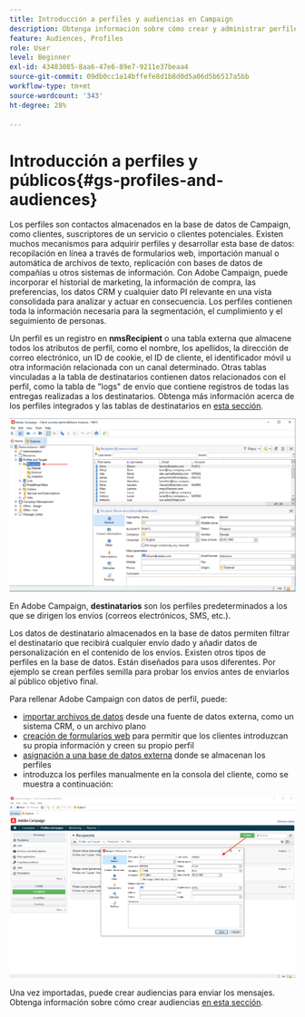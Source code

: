 ```yaml
---
title: Introducción a perfiles y audiencias en Campaign
description: Obtenga información sobre cómo crear y administrar perfiles y audiencias en Campaign
feature: Audiences, Profiles
role: User
level: Beginner
exl-id: 43483085-8aa6-47e6-89e7-9211e37beaa4
source-git-commit: 09db0cc1a14bffefe8d1b8d0d5a06d5b6517a5bb
workflow-type: tm+mt
source-wordcount: '343'
ht-degree: 28%

---
```


# Introducción a perfiles y públicos{#gs-profiles-and-audiences}

Los perfiles son contactos almacenados en la base de datos de Campaign, como clientes, suscriptores de un servicio o clientes potenciales. Existen muchos mecanismos para adquirir perfiles y desarrollar esta base de datos: recopilación en línea a través de formularios web, importación manual o automática de archivos de texto, replicación con bases de datos de compañías u otros sistemas de información. Con Adobe Campaign, puede incorporar el historial de marketing, la información de compra, las preferencias, los datos CRM y cualquier dato PI relevante en una vista consolidada para analizar y actuar en consecuencia. Los perfiles contienen toda la información necesaria para la segmentación, el cumplimiento y el seguimiento de personas.



Un perfil es un registro en **nmsRecipient** o una tabla externa que almacene todos los atributos de perfil, como el nombre, los apellidos, la dirección de correo electrónico, un ID de cookie, el ID de cliente, el identificador móvil u otra información relacionada con un canal determinado. Otras tablas vinculadas a la tabla de destinatarios contienen datos relacionados con el perfil, como la tabla de &quot;logs&quot; de envío que contiene registros de todas las entregas realizadas a los destinatarios. Obtenga más información acerca de los perfiles integrados y las tablas de destinatarios en [esta sección](../dev/datamodel.md#ootb-profiles).

![](assets/recipients-in-explorer.png)

En Adobe Campaign, **destinatarios** son los perfiles predeterminados a los que se dirigen los envíos (correos electrónicos, SMS, etc.).

Los datos de destinatario almacenados en la base de datos permiten filtrar el destinatario que recibirá cualquier envío dado y añadir datos de personalización en el contenido de los envíos. Existen otros tipos de perfiles en la base de datos. Están diseñados para usos diferentes. Por ejemplo se crean perfiles semilla para probar los envíos antes de enviarlos al público objetivo final.

Para rellenar Adobe Campaign con datos de perfil, puede:

* [importar archivos de datos](../start/import.md) desde una fuente de datos externa, como un sistema CRM, o un archivo plano
* [creación de formularios web](../dev/webapps.md) para permitir que los clientes introduzcan su propia información y creen su propio perfil
* [asignación a una base de datos externa](../connect/fda.md) donde se almacenan los perfiles
* introduzca los perfiles manualmente en la consola del cliente, como se muestra a continuación:

![](assets/create-profile.png)

<!--You can also select your message audience in an external file: recipients are stored not in the database, but in files. These are known as “external” deliveries. These contacts can be imported or not in Adobe Campaign. [Learn more](external-profiles.md).-->

Una vez importadas, puede crear audiencias para enviar los mensajes. Obtenga información sobre cómo crear audiencias [en esta sección](create-audiences.md).